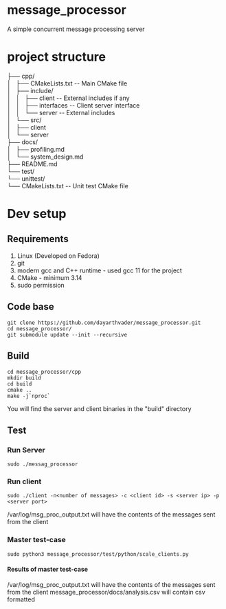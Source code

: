# message_processor
A simple concurrent message processing server  

# project structure  
├── cpp/  
│   ├── CMakeLists.txt -- Main CMake file  
│   ├── include/  
│   │   ├── client     -- External includes if any  
│   │   ├── interfaces -- Client server interface  
│   │   └── server     -- External includes  
│   └── src/  
│       ├── client  
│       └── server  
├── docs/  
│   ├── profiling.md  
│   └── system_design.md  
├── README.md  
└── test/  
    └── unittest/  
        └── CMakeLists.txt -- Unit test CMake file  
# Dev setup
## Requirements
1. Linux (Developed on Fedora)
2. git
3. modern gcc and C++ runtime - used gcc 11 for the project
4. CMake - minimum 3.14
5. sudo permission

## Code base
```
git clone https://github.com/dayarthvader/message_processor.git
cd message_processor/
git submodule update --init --recursive
```

## Build
```
cd message_processor/cpp
mkdir build
cd build
cmake ..
make -j`nproc`
```
You will find the server and client binaries in the "build" directory
## Test
### Run Server
```
sudo ./messag_processor
```
### Run client
```
sudo ./client -n<number of messages> -c <client id> -s <server ip> -p <server port>
```

/var/log/msg_proc_output.txt will have the contents of the messages sent from the client

### Master test-case
```
sudo python3 message_processor/test/python/scale_clients.py
```
#### Results of master test-case
/var/log/msg_proc_output.txt will have the contents of the messages sent from the client
message_processor/docs/analysis.csv will contain csv formatted
